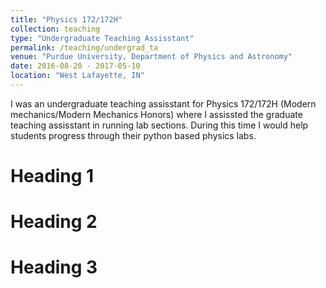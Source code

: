```yaml
---
title: "Physics 172/172H"
collection: teaching
type: "Undergraduate Teaching Assisstant"
permalink: /teaching/undergrad_ta
venue: "Purdue University, Department of Physics and Astronomy"
date: 2016-08-20 - 2017-05-10
location: "West Lafayette, IN"
---
```


I was an undergraduate teaching assisstant for Physics 172/172H (Modern mechanics/Modern Mechanics Honors) where I assissted the graduate teaching assisstant in running lab sections. During this time I would help students progress through their python based physics labs.

Heading 1
======

Heading 2
======

Heading 3
======
